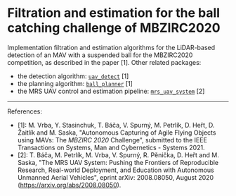 # Filtration and estimation for the ball catching challenge of MBZIRC2020

Implementation filtration and estimation algorithms for the LiDAR-based detection of an MAV with a suspended ball for the MBZIRC2020 competition, as described in the paper [1].
Other related packages:
 * the detection algorithm: [`uav_detect`](https://github.com/ctu-mrs/uav_detect) [1]
 * the planning algorithm: [`ball_planner`](https://github.com/ctu-mrs/mbzirc2020_ball_planner) [1]
 * the MRS UAV control and estimation pipeline: [`mrs_uav_system`](https://github.com/ctu-mrs/mrs_uav_system) [2]

----
References:
 * [1]: M. Vrba, Y. Stasinchuk, T. Báča, V. Spurný, M. Petrlík, D. Heřt, D. Žaitlík and M. Saska, "Autonomous Capturing of Agile Flying Objects using MAVs: The *MBZIRC 2020* Challenge", submitted to the IEEE Transactions on Systems, Man and Cybernetics - Systems 2021.
 * [2]: T. Báča, M. Petrlík, M. Vrba, V. Spurný, R. Pěnička, D. Heřt and M. Saska, "The MRS UAV System: Pushing the Frontiers of Reproducible Research, Real-world Deployment, and Education with Autonomous Unmanned Aerial Vehicles", eprint arXiv: 2008.08050, August 2020 (https://arxiv.org/abs/2008.08050).
